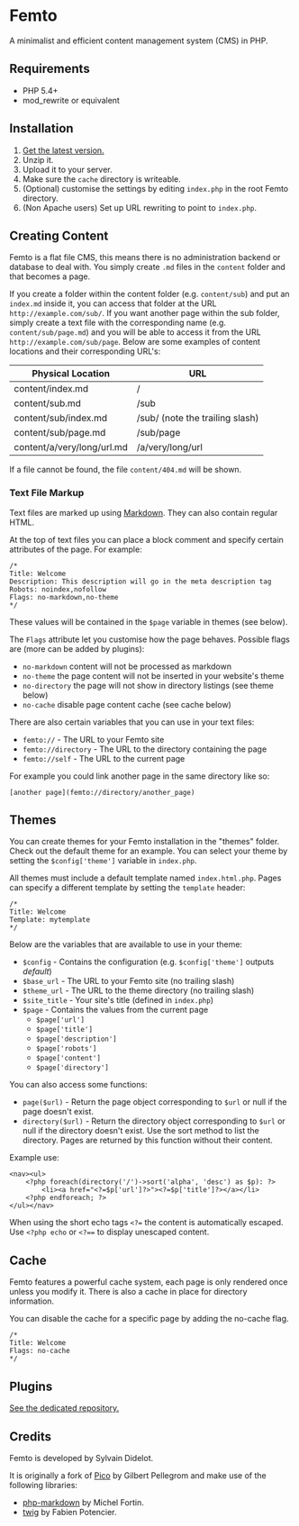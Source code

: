Femto
=====

A minimalist and efficient content management system (CMS) in PHP.

Requirements
------------

* PHP 5.4+
* mod_rewrite or equivalent

Installation
------------

1. [Get the latest version.](https://github.com/neckcen/femto/releases/latest)
2. Unzip it.
3. Upload it to your server.
4. Make sure the `cache` directory is writeable.
5. (Optional) customise the settings by editing `index.php` in the root Femto
directory.
6. (Non Apache users) Set up URL rewriting to point to `index.php`.

Creating Content
----------------
Femto is a flat file CMS, this means there is no administration backend or
database to deal with. You simply create `.md` files in the `content` folder
and that becomes a page.

If you create a folder within the content folder (e.g. `content/sub`) and put
an `index.md` inside it, you can access that folder at the URL
`http://example.com/sub/`. If you want another page within the sub folder,
simply create a text file with the corresponding name (e.g.
`content/sub/page.md`) and you will be able to access it from the URL
`http://example.com/sub/page`. Below are some examples of content
locations and their corresponding URL's:

Physical Location           | URL
--------------------------- | --------------------------------
content/index.md            | /
content/sub.md              | /sub
content/sub/index.md        | /sub/ (note the trailing slash)
content/sub/page.md         | /sub/page
content/a/very/long/url.md  | /a/very/long/url

If a file cannot be found, the file `content/404.md` will be shown.

### Text File Markup
Text files are marked up using
[Markdown](http://daringfireball.net/projects/markdown/syntax). They can also
contain regular HTML.

At the top of text files you can place a block comment and specify certain
attributes of the page. For example:

    /*
    Title: Welcome
    Description: This description will go in the meta description tag
    Robots: noindex,nofollow
    Flags: no-markdown,no-theme
    */

These values will be contained in the `$page` variable in themes (see below).

The `Flags` attribute let you customise how the page behaves. Possible flags are
(more can be added by plugins):

* `no-markdown` content will not be processed as markdown
* `no-theme` the page content will not be inserted in your website's theme
* `no-directory` the page will not show in directory listings (see theme below)
* `no-cache` disable page content cache (see cache below)

There are also certain variables that you can use in your text files:

* `femto://` - The URL to your Femto site
* `femto://directory` - The URL to the directory containing the page
* `femto://self` - The URL to the current page

For example you could link another page in the same directory like so:

    [another page](femto://directory/another_page)

Themes
------
You can create themes for your Femto installation in the "themes" folder. Check
out the default theme for an example. You can select your theme by setting the 
`$config['theme']` variable in `index.php`.

All themes must include a default template named `index.html.php`. Pages can 
specify a different template by setting the `template` header:

    /*
    Title: Welcome
    Template: mytemplate
    */

Below are the variables that are available to use in your theme:

* `$config` - Contains the configuration (e.g. `$config['theme']` outputs
_default_)
* `$base_url` - The URL to your Femto site (no trailing slash)
* `$theme_url` - The URL to the theme directory (no trailing slash)
* `$site_title` - Your site's title (defined in `index.php`)
* `$page` - Contains the values from the current page
    * `$page['url']`
    * `$page['title']`
    * `$page['description']`
    * `$page['robots']`
    * `$page['content']`
    * `$page['directory']`

You can also access some functions:

* `page($url)` - Return the page object corresponding to `$url` or null if
the page doesn't exist.
* `directory($url)` - Return the directory object corresponding to `$url` or
null if the directory doesn't exist. Use the sort method to list the directory.
Pages are returned by this function without their content.

Example use:

    <nav><ul>
        <?php foreach(directory('/')->sort('alpha', 'desc') as $p): ?>
            <li><a href="<?=$p['url']?>"><?=$p['title']?></a></li>
        <?php endforeach; ?>
    </ul></nav>

When using the short echo tags `<?=` the content is automatically escaped. Use
`<?php echo` or `<?==` to display unescaped content.

Cache
-----
Femto features a powerful cache system, each page is only rendered once unless
you modify it. There is also a cache in place for directory information.

You can disable the cache for a specific page by adding the no-cache flag.

    /*
    Title: Welcome
    Flags: no-cache
    */

Plugins
-------

[See the dedicated repository.](https://github.com/neckcen/femto-plugin)

Credits
-------

Femto is developed by Sylvain Didelot.

It is originally a fork of [Pico](http://pico.dev7studios.com/) by Gilbert
Pellegrom and make use of the following libraries:

* [php-markdown](https://github.com/michelf/php-markdown) by Michel Fortin.
* [twig](http://twig.sensiolabs.org/) by Fabien Potencier.

